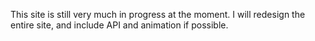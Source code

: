 This site is still very much in progress at the moment. I will redesign the entire site, and include API and animation if possible.
